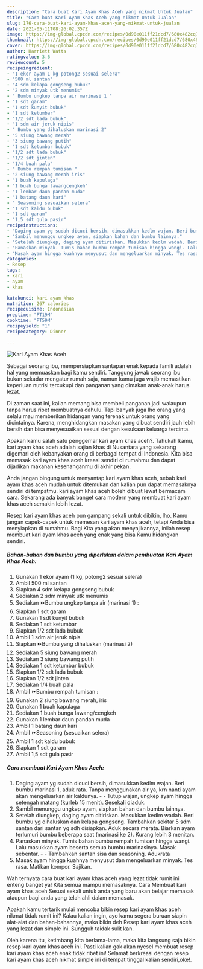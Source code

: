 ```yaml
---
description: "Cara buat Kari Ayam Khas Aceh yang nikmat Untuk Jualan"
title: "Cara buat Kari Ayam Khas Aceh yang nikmat Untuk Jualan"
slug: 176-cara-buat-kari-ayam-khas-aceh-yang-nikmat-untuk-jualan
date: 2021-05-11T08:26:02.357Z
image: https://img-global.cpcdn.com/recipes/0d90e011ff21dcd7/680x482cq70/kari-ayam-khas-aceh-foto-resep-utama.jpg
thumbnail: https://img-global.cpcdn.com/recipes/0d90e011ff21dcd7/680x482cq70/kari-ayam-khas-aceh-foto-resep-utama.jpg
cover: https://img-global.cpcdn.com/recipes/0d90e011ff21dcd7/680x482cq70/kari-ayam-khas-aceh-foto-resep-utama.jpg
author: Harriett Watts
ratingvalue: 3.6
reviewcount: 5
recipeingredient:
- "1 ekor ayam 1 kg potong2 sesuai selera"
- "500 ml santan"
- "4 sdm kelapa gongseng bubuk"
- "2 sdm minyak utk menumis"
- " Bumbu ungkep tanpa air marinasi 1 "
- "1 sdt garam"
- "1 sdt kunyit bubuk"
- "1 sdt ketumbar"
- "1/2 sdt lada bubuk"
- "1 sdm air jeruk nipis"
- " Bumbu yang dihaluskan marinasi 2"
- "5 siung bawang merah"
- "3 siung bawang putih"
- "1 sdt ketumbar bubuk"
- "1/2 sdt lada bubuk"
- "1/2 sdt jinten"
- "1/4 buah pala"
- " Bumbu rempah tumisan "
- "2 siung bawang merah iris"
- "1 buah kapulaga"
- "1 buah bunga lawangcengkeh"
- "1 lembar daun pandan muda"
- "1 batang daun kari"
- " Seasoning sesuaikan selera"
- "1 sdt kaldu bubuk"
- "1 sdt garam"
- "1,5 sdt gula pasir"
recipeinstructions:
- "Daging ayam yg sudah dicuci bersih, dimasukkan kedlm wajan. Beri bumbu marinasi 1, aduk rata. Tanpa menggunakan air ya, krn nanti ayam akan mengeluarkan air kaldunya.  Tutup wajan, ungkep ayam hingga setengah matang (kurleb 15 menit). Sesekali diaduk."
- "Sambil menunggu ungkep ayam, siapkan bahan dan bumbu lainnya."
- "Setelah diungkep, daging ayam ditiriskan. Masukkan kedlm wadah. Beri bumbu yg dihaluskan dan kelapa gongseng. Tambahkan sekitar 5 sdm santan dari santan yg sdh disiapkan. Aduk secara merata. Biarkan ayam terlumuri bumbu beberapa saat (marinasi ke 2). Kurang lebih 3 menitan."
- "Panaskan minyak. Tumis bahan bumbu rempah tumisan hingga wangi. Lalu masukkan ayam beserta semua bumbu marinasinya. Masak sebentar.   Tambahkan santan sisa dan seasoning. Adukrata"
- "Masak ayam hingga kuahnya menyusut dan mengeluarkan minyak. Tes rasa. Matikan kompor. Sajikan."
categories:
- Resep
tags:
- kari
- ayam
- khas

katakunci: kari ayam khas 
nutrition: 267 calories
recipecuisine: Indonesian
preptime: "PT19M"
cooktime: "PT59M"
recipeyield: "1"
recipecategory: Dinner

---
```



![Kari Ayam Khas Aceh](https://img-global.cpcdn.com/recipes/0d90e011ff21dcd7/680x482cq70/kari-ayam-khas-aceh-foto-resep-utama.jpg)

Sebagai seorang ibu, mempersiapkan santapan enak kepada famili adalah hal yang memuaskan bagi kamu sendiri. Tanggung jawab seorang ibu bukan sekadar mengatur rumah saja, namun kamu juga wajib memastikan keperluan nutrisi tercukupi dan panganan yang dimakan anak-anak harus lezat.

Di zaman  saat ini, kalian memang bisa membeli panganan jadi walaupun tanpa harus ribet membuatnya dahulu. Tapi banyak juga lho orang yang selalu mau memberikan hidangan yang terenak untuk orang yang dicintainya. Karena, menghidangkan masakan yang dibuat sendiri jauh lebih bersih dan bisa menyesuaikan sesuai dengan kesukaan keluarga tercinta. 



Apakah kamu salah satu penggemar kari ayam khas aceh?. Tahukah kamu, kari ayam khas aceh adalah sajian khas di Nusantara yang sekarang digemari oleh kebanyakan orang di berbagai tempat di Indonesia. Kita bisa memasak kari ayam khas aceh kreasi sendiri di rumahmu dan dapat dijadikan makanan kesenanganmu di akhir pekan.

Anda jangan bingung untuk menyantap kari ayam khas aceh, sebab kari ayam khas aceh mudah untuk ditemukan dan kalian pun dapat memasaknya sendiri di tempatmu. kari ayam khas aceh boleh dibuat lewat bermacam cara. Sekarang ada banyak banget cara modern yang membuat kari ayam khas aceh semakin lebih lezat.

Resep kari ayam khas aceh pun gampang sekali untuk dibikin, lho. Kamu jangan capek-capek untuk memesan kari ayam khas aceh, tetapi Anda bisa menyiapkan di rumahmu. Bagi Kita yang akan menyajikannya, inilah resep membuat kari ayam khas aceh yang enak yang bisa Kamu hidangkan sendiri.

<!--inarticleads1-->

##### Bahan-bahan dan bumbu yang diperlukan dalam pembuatan Kari Ayam Khas Aceh:

1. Gunakan 1 ekor ayam (1 kg, potong2 sesuai selera)
1. Ambil 500 ml santan
1. Siapkan 4 sdm kelapa gongseng bubuk
1. Sediakan 2 sdm minyak utk menumis
1. Sediakan  ⏩Bumbu ungkep tanpa air (marinasi 1) :
1. Siapkan 1 sdt garam
1. Gunakan 1 sdt kunyit bubuk
1. Sediakan 1 sdt ketumbar
1. Siapkan 1/2 sdt lada bubuk
1. Ambil 1 sdm air jeruk nipis
1. Siapkan  ⏩Bumbu yang dihaluskan (marinasi 2)
1. Sediakan 5 siung bawang merah
1. Sediakan 3 siung bawang putih
1. Sediakan 1 sdt ketumbar bubuk
1. Siapkan 1/2 sdt lada bubuk
1. Siapkan 1/2 sdt jinten
1. Sediakan 1/4 buah pala
1. Ambil  ⏩Bumbu rempah tumisan :
1. Gunakan 2 siung bawang merah, iris
1. Gunakan 1 buah kapulaga
1. Sediakan 1 buah bunga lawang/cengkeh
1. Gunakan 1 lembar daun pandan muda
1. Ambil 1 batang daun kari
1. Ambil  ⏩Seasoning (sesuaikan selera)
1. Ambil 1 sdt kaldu bubuk
1. Siapkan 1 sdt garam
1. Ambil 1,5 sdt gula pasir




<!--inarticleads2-->

##### Cara membuat Kari Ayam Khas Aceh:

1. Daging ayam yg sudah dicuci bersih, dimasukkan kedlm wajan. Beri bumbu marinasi 1, aduk rata. Tanpa menggunakan air ya, krn nanti ayam akan mengeluarkan air kaldunya. -  - Tutup wajan, ungkep ayam hingga setengah matang (kurleb 15 menit). Sesekali diaduk.
1. Sambil menunggu ungkep ayam, siapkan bahan dan bumbu lainnya.
1. Setelah diungkep, daging ayam ditiriskan. Masukkan kedlm wadah. Beri bumbu yg dihaluskan dan kelapa gongseng. Tambahkan sekitar 5 sdm santan dari santan yg sdh disiapkan. Aduk secara merata. Biarkan ayam terlumuri bumbu beberapa saat (marinasi ke 2). Kurang lebih 3 menitan.
1. Panaskan minyak. Tumis bahan bumbu rempah tumisan hingga wangi. Lalu masukkan ayam beserta semua bumbu marinasinya. Masak sebentar.  -  - Tambahkan santan sisa dan seasoning. Adukrata
1. Masak ayam hingga kuahnya menyusut dan mengeluarkan minyak. Tes rasa. Matikan kompor. Sajikan.




Wah ternyata cara buat kari ayam khas aceh yang lezat tidak rumit ini enteng banget ya! Kita semua mampu memasaknya. Cara Membuat kari ayam khas aceh Sesuai sekali untuk anda yang baru akan belajar memasak ataupun bagi anda yang telah ahli dalam memasak.

Apakah kamu tertarik mulai mencoba bikin resep kari ayam khas aceh nikmat tidak rumit ini? Kalau kalian ingin, ayo kamu segera buruan siapin alat-alat dan bahan-bahannya, maka bikin deh Resep kari ayam khas aceh yang lezat dan simple ini. Sungguh taidak sulit kan. 

Oleh karena itu, ketimbang kita berlama-lama, maka kita langsung saja bikin resep kari ayam khas aceh ini. Pasti kalian gak akan nyesel membuat resep kari ayam khas aceh enak tidak ribet ini! Selamat berkreasi dengan resep kari ayam khas aceh nikmat simple ini di tempat tinggal kalian sendiri,oke!.

